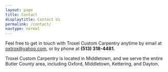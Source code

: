 ```yaml
---
layout: page
title: Contact
displaytitle: Contact Us
permalink: /contact/
navtype: normal
---
```

Feel free to get in touch with Troxel Custom Carpentry anytime by email at [oxtrox@yahoo.com](mailto:oxtrox@yahoo.com), or by phone at **(513) 318-4481.**

Troxel Custom Carpentry is located in Middletown, and we serve the entire Butler County area, including Oxford, Middletown, Kettering, and Dayton.
